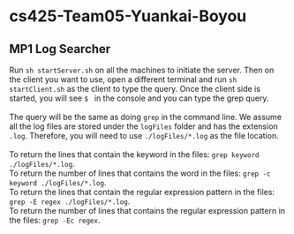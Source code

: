 # cs425-Team05-Yuankai-Boyou

## MP1 Log Searcher
Run `sh startServer.sh` on all the machines to initiate the server. Then on the client you want to use, open a different
terminal and run `sh startClient.sh` as the client to type the query. Once the client side is started, you will see `$ `
in the console and you can type the grep query. <br><br>
The query will be the same as doing `grep` in the command line. We assume all the log files are stored under the `logFiles`
folder and has the extension `.log`. Therefore, you will need to use `./logFiles/*.log` as the file location.<br><br>
To return the lines that contain the keyword in the files: `grep keyword ./logFiles/*.log`.<br>
To return the number of lines that contains the word in the files: `grep -c keyword ./logFiles/*.log`.<br>
To return the lines that contain the regular expression pattern in the files: `grep -E regex ./logFiles/*.log`.<br>
To return the number of lines that contains the regular expression pattern in the files: `grep -Ec regex`.<br>